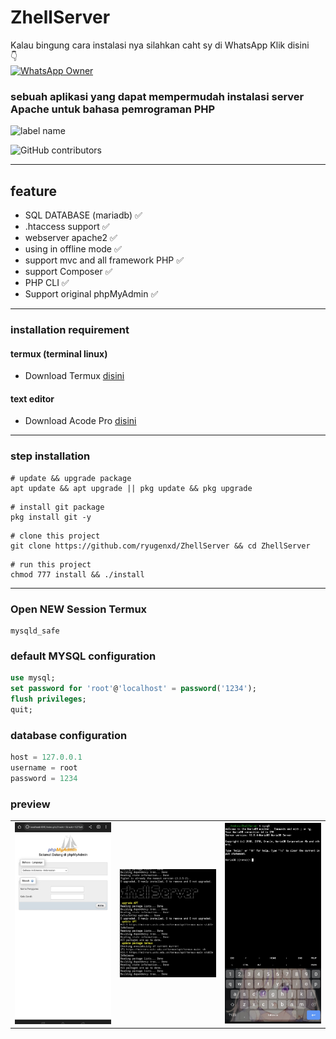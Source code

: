 # ZhellServer

Kalau bingung cara instalasi nya silahkan caht sy di WhatsApp
Klik disini
<br> 👇<br>
<a href="https://wa.me/+6281340662711?text=hy 👋 owner ">
![WhatsApp Owner](https://img.shields.io/static/v1?label=WhatsApp&message=081340662711&color=green&style=flat-square)
</a>

### sebuah aplikasi yang dapat mempermudah instalasi server Apache untuk bahasa pemrograman PHP

![label name](https://img.shields.io/static/v1?label=BackEnd&message=Dev&color=crimson&style=flat-square)

![GitHub contributors](https://img.shields.io/github/contributors/ryugenxd/ZhellServer?style=flat-square)
<hr>

## feature
- SQL DATABASE (mariadb) ✅
- .htaccess support ✅
- webserver apache2 ✅
- using in offline mode ✅
- support mvc and all framework PHP ✅
- support Composer ✅
- PHP CLI ✅
- Support original phpMyAdmin ✅

<hr>

### installation requirement

#### termux (terminal linux)
- Download Termux <a href="https://m.apkpure.com/id/termux/com.termux/download?from=amp_info#google_vignette">disini</a>

#### text editor
- Download Acode Pro <a href="https://modyolo.com/download/acode-powerful-code-editor-86711/3">disini</a>

<hr/>

### step installation

```shell
# update && upgrade package
apt update && apt upgrade || pkg update && pkg upgrade
```

```shell
# install git package
pkg install git -y
```

```shell
# clone this project
git clone https://github.com/ryugenxd/ZhellServer && cd ZhellServer
```

```shell
# run this project
chmod 777 install && ./install
```

<hr>


###  Open NEW Session Termux

```
mysqld_safe
```

### default MYSQL configuration

```sql
use mysql;
set password for 'root'@'localhost' = password('1234');
flush privileges;
quit;
```

### database configuration
```php
host = 127.0.0.1
username = root
password = 1234
```

### preview

<table border="0">
  <td>
   <img  width="200" src="preview/IMG_20220921_133414.jpg">
  </td>
  <td>
   <img  width="200" src="preview/IMG_20220921_133723.jpg">
  </td>
  <td>
    <img  width="200" src="preview/IMG_20220921_133911.jpg">
  </td>
</table>
